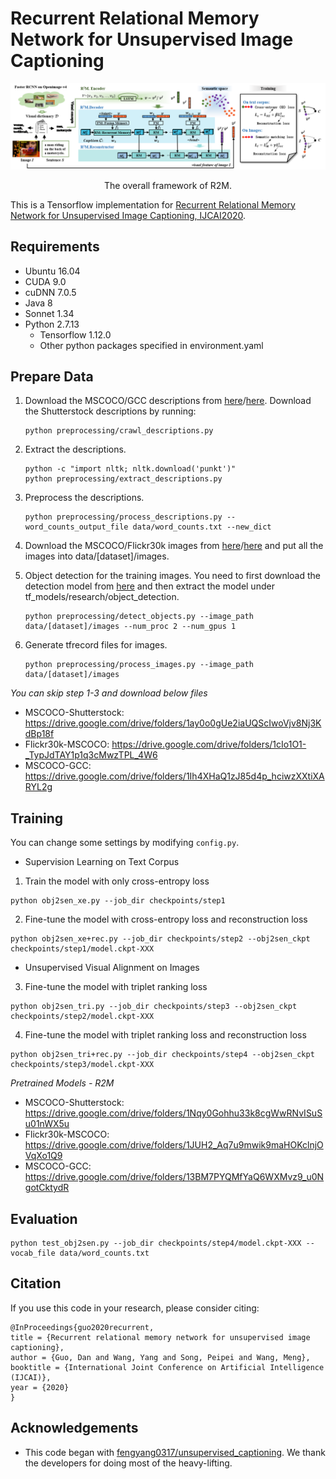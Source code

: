 # Recurrent Relational Memory Network for Unsupervised Image Captioning



![alt text](./image/framework.png)
<p align="center">The overall framework of R2M.</p>



This is a Tensorflow implementation for [Recurrent Relational Memory Network for Unsupervised Image Captioning, IJCAI2020](https://arxiv.org/abs/2006.13611).



Requirements
----------------------
* Ubuntu 16.04
* CUDA 9.0
* cuDNN 7.0.5
* Java 8
* Sonnet 1.34
* Python 2.7.13
  * Tensorflow 1.12.0
  * Other python packages specified in environment.yaml


Prepare Data
----------------------
1. Download the MSCOCO/GCC descriptions from [here](http://cocodataset.org/)/[here](https://ai.google.com/research/ConceptualCaptions/download). Download the Shutterstock descriptions by running:
    ```
    python preprocessing/crawl_descriptions.py
    ```

2. Extract the descriptions. 
    ```
    python -c "import nltk; nltk.download('punkt')"
    python preprocessing/extract_descriptions.py
    ```
    
3. Preprocess the descriptions. 
    ```
    python preprocessing/process_descriptions.py --word_counts_output_file data/word_counts.txt --new_dict
    ```

4. Download the MSCOCO/Flickr30k images from [here](http://cocodataset.org/)/[here](http://shannon.cs.illinois.edu/DenotationGraph/data/index.html) and put 
all the images into data/[dataset]/images.

5. Object detection for the training images. You need to first download the
detection model from [here][detection_model] and then extract the model under
tf_models/research/object_detection.
    ```
    python preprocessing/detect_objects.py --image_path data/[dataset]/images --num_proc 2 --num_gpus 1
    ```
    
6. Generate tfrecord files for images.
    ```
    python preprocessing/process_images.py --image_path data/[dataset]/images
    ```

 *You can skip step 1-3 and download below files*
* MSCOCO-Shutterstock: https://drive.google.com/drive/folders/1ay0o0gUe2iaUQScIwoVjv8Nj3KdBp18f
* Flickr30k-MSCOCO: https://drive.google.com/drive/folders/1cIo1O1-_TypJdTAY1p1q3cMwzTPL_4W6
* MSCOCO-GCC: https://drive.google.com/drive/folders/1Ih4XHaQ1zJ85d4p_hciwzXXtiXARYL2g


Training
--------
You can change some settings by modifying `config.py`.

* Supervision Learning on Text Corpus
1. Train the model with only cross-entropy loss
```
python obj2sen_xe.py --job_dir checkpoints/step1
```
2. Fine-tune the model with cross-entropy loss and reconstruction loss
```
python obj2sen_xe+rec.py --job_dir checkpoints/step2 --obj2sen_ckpt checkpoints/step1/model.ckpt-XXX
```

* Unsupervised Visual Alignment on Images
3. Fine-tune the model with triplet ranking loss
```
python obj2sen_tri.py --job_dir checkpoints/step3 --obj2sen_ckpt checkpoints/step2/model.ckpt-XXX
```
4. Fine-tune the model with triplet ranking loss and reconstruction loss
```
python obj2sen_tri+rec.py --job_dir checkpoints/step4 --obj2sen_ckpt checkpoints/step3/model.ckpt-XXX
```

*Pretrained Models - R2M*
* MSCOCO-Shutterstock: https://drive.google.com/drive/folders/1Nqy0Gohhu33k8cgWwRNvISuSu01nWX5u
* Flickr30k-MSCOCO: https://drive.google.com/drive/folders/1JUH2_Aq7u9mwik9maHOKclnjOVqXo1Q9
* MSCOCO-GCC: https://drive.google.com/drive/folders/13BM7PYQMfYaQ6WXMvz9_u0NgotCktydR


Evaluation
----------

```
python test_obj2sen.py --job_dir checkpoints/step4/model.ckpt-XXX --vocab_file data/word_counts.txt
```

Citation
----------------
If you use this code in your research, please consider citing:

```text
@InProceedings{guo2020recurrent,
title = {Recurrent relational memory network for unsupervised image captioning},
author = {Guo, Dan and Wang, Yang and Song, Peipei and Wang, Meng},
booktitle = {International Joint Conference on Artificial Intelligence (IJCAI)},
year = {2020}
}
```


Acknowledgements
----------------

* This code began with [fengyang0317/unsupervised_captioning](https://github.com/fengyang0317/unsupervised_captioning). We thank the developers for doing most of the heavy-lifting.

[detection_model]: http://download.tensorflow.org/models/object_detection/faster_rcnn_inception_resnet_v2_atrous_oid_2018_01_28.tar.gz
